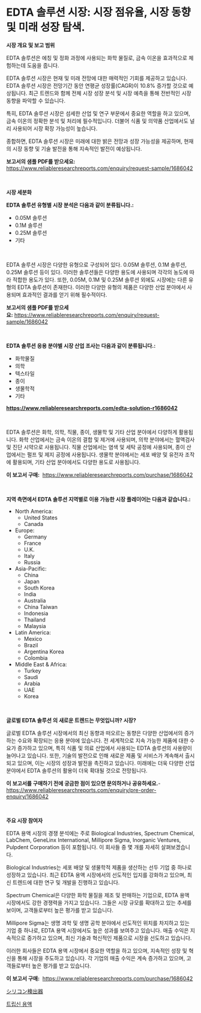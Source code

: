 <p><h1>EDTA 솔루션 시장: 시장 점유율, 시장 동향 및 미래 성장 탐색.</h1></p><p><strong>시장 개요 및 보고 범위</strong></p>
<p><p>EDTA 솔루션은 에칭 및 정화 과정에 사용되는 화학 물질로, 금속 이온을 효과적으로 체험하는데 도움을 줍니다. </p><p>EDTA 솔루션 시장은 현재 및 미래 전망에 대한 매력적인 기회를 제공하고 있습니다. EDTA 솔루션 시장은 전망기간 동안 연평균 성장률(CAGR)이 10.8% 증가할 것으로 예상됩니다. 최근 트렌드와 함께 전체 시장 성장 분석 및 시장 예측을 통해 전반적인 시장 동향을 파악할 수 있습니다.</p><p>특히, EDTA 솔루션 시장은 섬세한 산업 및 연구 부문에서 중요한 역할을 하고 있으며, 금속 이온의 정확한 분석 및 처리에 필수적입니다. 더불어 식품 및 의약품 산업에서도 널리 사용되어 시장 확장 가능성이 높습니다.</p><p>종합하면, EDTA 솔루션 시장은 미래에 대한 밝은 전망과 성장 가능성을 제공하며, 현재의 시장 동향 및 기술 발전을 통해 지속적인 발전이 예상됩니다.</p></p>
<p><strong>보고서의 샘플 PDF를 받으세요:</strong> <a href="https://www.reliableresearchreports.com/enquiry/request-sample/1686042">https://www.reliableresearchreports.com/enquiry/request-sample/1686042</a></p>
<p>&nbsp;</p>
<p><strong>시장 세분화</strong></p>
<p><strong>EDTA 솔루션 유형별 시장 분석은 다음과 같이 분류됩니다.:</strong></p>
<p><ul><li>0.05M 솔루션</li><li>0.1M 솔루션</li><li>0.25M 솔루션</li><li>기타</li></ul></p>
<p>&nbsp;</p>
<p><p>EDTA 솔루션 시장은 다양한 유형으로 구성되어 있다. 0.05M 솔루션, 0.1M 솔루션, 0.25M 솔루션 등이 있다. 이러한 솔루션들은 다양한 용도에 사용되며 각각의 농도에 따라 적합한 용도가 있다. 또한, 0.05M, 0.1M 및 0.25M 솔루션 외에도 시장에는 다른 유형의 EDTA 솔루션이 존재한다. 이러한 다양한 유형의 제품은 다양한 산업 분야에서 사용되며 효과적인 결과를 얻기 위해 필수적이다.</p></p>
<p><strong>보고서의 샘플 PDF를 받으세요:</strong>&nbsp;<a href="https://www.reliableresearchreports.com/enquiry/request-sample/1686042">https://www.reliableresearchreports.com/enquiry/request-sample/1686042</a></p>
<p>&nbsp;</p>
<p><strong> EDTA 솔루션 응용 분야별 시장 산업 조사는 다음과 같이 분류됩니다.:</strong></p>
<p><ul><li>화학물질</li><li>의학</li><li>텍스타일</li><li>종이</li><li>생물학적</li><li>기타</li></ul></p>
<p><strong><a href="https://www.reliableresearchreports.com/edta-solution-r1686042">https://www.reliableresearchreports.com/edta-solution-r1686042</a></strong></p>
<p>&nbsp;</p>
<p><p>EDTA 솔루션은 화학, 의학, 직물, 종이, 생물학 및 기타 산업 분야에서 다양하게 활용됩니다. 화학 산업에서는 금속 이온의 결합 및 제거에 사용되며, 의학 분야에서는 혈액검사 및 진단 시약으로 사용됩니다. 직물 산업에서는 염색 및 세탁 공정에 사용되며, 종이 산업에서는 펄프 및 제지 공정에 사용됩니다. 생물학 분야에서는 세포 배양 및 유전자 조작에 활용되며, 기타 산업 분야에서도 다양한 용도로 사용됩니다.</p></p>
<p><strong>이 보고서 구매:</strong>&nbsp; <a href="https://www.reliableresearchreports.com/purchase/1686042">https://www.reliableresearchreports.com/purchase/1686042</a></p>
<p>&nbsp;</p>
<p><strong>지역 측면에서 EDTA 솔루션 지역별로 이용 가능한 시장 플레이어는 다음과 같습니다.:</strong></p>
<p><ul>
    <li>
        North America:
        <ul>
            <li>United States</li>
            <li>Canada</li>
        </ul>
    </li>
    <li>
        Europe:
        <ul>
            <li>Germany</li>
            <li>France</li>
            <li>U.K.</li>
            <li>Italy</li>
            <li>Russia</li>
        </ul>
    </li>
    <li>
        Asia-Pacific:
        <ul>
            <li>China</li>
            <li>Japan</li>
            <li>South Korea</li>
            <li>India</li>
            <li>Australia</li>
            <li>China Taiwan</li>
            <li>Indonesia</li>
            <li>Thailand</li>
            <li>Malaysia</li>
        </ul>
    </li>
    <li>
        Latin America:
        <ul>
            <li>Mexico</li>
            <li>Brazil</li>
            <li>Argentina Korea</li>
            <li>Colombia</li>
        </ul>
    </li>
    <li>
        Middle East & Africa:
        <ul>
            <li>Turkey</li>
            <li>Saudi</li>
            <li>Arabia</li>
            <li>UAE</li>
            <li>Korea</li>
        </ul>
    </li>
    </ul></p>
<p>&nbsp;</p>
<p><strong>글로벌 EDTA 솔루션 의 새로운 트렌드는 무엇입니까? 시장?</strong></p>
<p><p>글로벌 EDTA 솔루션 시장에서의 최신 동향과 떠오르는 동향은 다양한 산업에서의 증가하는 수요와 확장되는 응용 분야에 있습니다. 전 세계적으로 지속 가능한 제품에 대한 수요가 증가하고 있으며, 특히 식품 및 의료 산업에서 사용되는 EDTA 솔루션의 사용량이 늘어나고 있습니다. 또한, 기술의 발전으로 인해 새로운 제품 및 서비스가 계속해서 출시되고 있으며, 이는 시장의 성장과 발전을 촉진하고 있습니다. 미래에는 더욱 다양한 산업 분야에서 EDTA 솔루션의 활용이 더욱 확대될 것으로 전망됩니다.</p></p>
<p><strong>이 보고서를 구매하기 전에 궁금한 점이 있으면 문의하거나 공유하세요.</strong>- <a href="https://www.reliableresearchreports.com/enquiry/pre-order-enquiry/1686042">https://www.reliableresearchreports.com/enquiry/pre-order-enquiry/1686042</a></p>
<p>&nbsp;</p>
<p><strong>주요 시장 참여자</strong></p>
<p><p>EDTA 용액 시장의 경쟁 분석에는 주로 Biological Industries, Spectrum Chemical, LabChem, GeneLinx International, Millipore Sigma, Inorganic Ventures, Pulpdent Corporation 등이 포함됩니다. 이 회사들 중 몇 개를 자세히 살펴보겠습니다.</p><p>Biological Industries는 세포 배양 및 생물학적 제품을 생산하는 선두 기업 중 하나로 성장하고 있습니다. 최근 EDTA 용액 시장에서의 선도적인 입지를 강화하고 있으며, 최신 트렌드에 대한 연구 및 개발을 진행하고 있습니다.</p><p>Spectrum Chemical은 다양한 화학 물질을 제조 및 판매하는 기업으로, EDTA 용액 시장에서도 강한 경쟁력을 가지고 있습니다. 그들은 시장 규모를 확대하고 있는 추세를 보이며, 고객들로부터 높은 평가를 받고 있습니다.</p><p>Millipore Sigma는 생명 과학 및 생명 공학 분야에서 선도적인 위치를 차지하고 있는 기업 중 하나로, EDTA 용액 시장에서도 높은 성과를 보여주고 있습니다. 매출 수익은 지속적으로 증가하고 있으며, 최신 기술과 혁신적인 제품으로 시장을 선도하고 있습니다.</p><p>이러한 회사들은 EDTA 용액 시장에서 중요한 역할을 하고 있으며, 지속적인 성장 및 혁신을 통해 시장을 주도하고 있습니다. 각 기업의 매출 수익은 계속 증가하고 있으며, 고객들로부터 높은 평가를 받고 있습니다.</p></p>
<p><strong>이 보고서 구매:</strong>&nbsp;&nbsp;<a href="https://www.reliableresearchreports.com/purchase/1686042">https://www.reliableresearchreports.com/purchase/1686042</a></p>
<p><p><a href="https://github.com/cnnriuez22368/Market-Research-Report-List-1/blob/main/829499426308.md">シリコン検出器</a></p><p><a href="https://github.com/plelbej847484502/Market-Research-Report-List-1/blob/main/245533724418.md">트립신 용액</a></p></p>